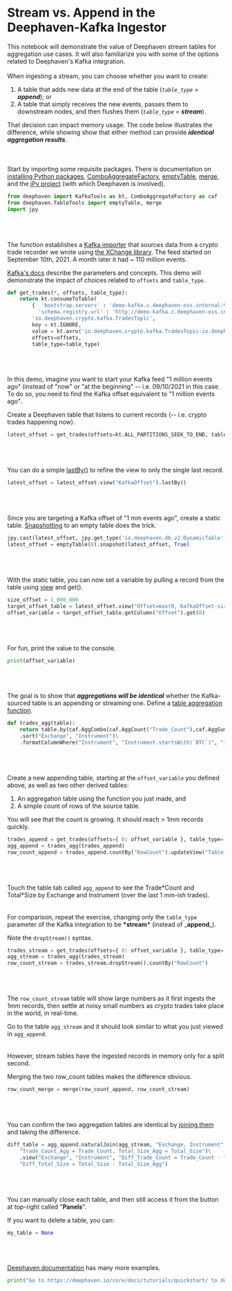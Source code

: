 # **Stream vs. Append in the Deephaven-Kafka Ingestor**

This notebook will demonstrate the value of Deephaven stream tables for aggregation use cases.
It will also familiarize you with some of the options related to Deephaven's Kafka integration.
\
\
When ingesting a stream, you can choose whether you want to create:

1. A table that adds new data at the end of the table (_`table_type` = **append**_); or
2. A table that simply receives the new events, passes them to downstream nodes, and then flushes them (_`table_type` = **stream**_).

That decision can impact memory usage. The code below illustrates the difference, while showing show that either method can provide _**identical aggregation results**_.\
\
\
\
Start by importing some requisite packages. There is documentation on [installing Python packages](https://deephaven.io/core/docs/how-to-guides/install-python-packages/),
[ComboAggregateFactory](https://deephaven.io/core/docs/reference/table-operations/group-and-aggregate/AggCombo/), [emptyTable](https://deephaven.io/core/docs/how-to-guides/empty-table/#related-documentation),
[merge](https://deephaven.io/core/docs/how-to-guides/merge-tables/#merge-tables),
and the [jPy project](https://github.com/bcdev/jpy) (with which Deephaven is involved).

```python
from deephaven import KafkaTools as kt, ComboAggregateFactory as caf
from deephaven.TableTools import emptyTable, merge
import jpy
```

\
\
\
The function establishes a [Kafka importer](https://deephaven.io/core/docs/how-to-guides/kafka-stream/) that sources data from a crypto trade recorder we wrote using [the XChange library](https://github.com/knowm/XChange).
The feed started on September 10th, 2021. A month later it had ~ 110 million events.

[Kafka's docs](https://kafka-python.readthedocs.io/en/master/apidoc/KafkaConsumer.html) describe the parameters and concepts.
This demo will demonstrate the impact of choices related to `offsets` and `table_type`.

```python
def get_trades(*, offsets, table_type):
    return kt.consumeToTable(
        {  'bootstrap.servers' : 'demo-kafka.c.deephaven-oss.internal:9092',
          'schema.registry.url' : 'http://demo-kafka.c.deephaven-oss.internal:8081' },
        'io.deephaven.crypto.kafka.TradesTopic',
        key = kt.IGNORE,
        value = kt.avro('io.deephaven.crypto.kafka.TradesTopic-io.deephaven.crypto.Trade'),
        offsets=offsets,
        table_type=table_type)
```

\
\
\
In this demo, imagine you want to start your Kafka feed "1 million events ago" (instead of "now" or "at the beginning" -- i.e. 09/10/2021 in this case. To do so, you need to find the Kafka offset equivalent to "1 million events ago".

Create a Deephaven table that listens to current records (-- i.e. crypto trades happening now).

```python
latest_offset = get_trades(offsets=kt.ALL_PARTITIONS_SEEK_TO_END, table_type='stream')
```

\
\
\
You can do a simple [lastBy()](https://deephaven.io/core/docs/reference/table-operations/group-and-aggregate/lastBy/) to refine the view to only the single last record.

```python
latest_offset = latest_offset.view("KafkaOffset").lastBy()
```

\
\
\
Since you are targeting a Kafka offset of "1 mm events ago", create a static table.
[Snapshotting](https://deephaven.io/core/docs/how-to-guides/reduce-update-frequency/#create-a-static-snapshot) to an empty table does the trick.

```python
jpy.cast(latest_offset, jpy.get_type('io.deephaven.db.v2.DynamicTable')).awaitUpdate()
latest_offset = emptyTable(0).snapshot(latest_offset, True)
```

\
\
\
With the static table, you can now set a variable by pulling a record from the table using [view](https://deephaven.io/core/docs/how-to-guides/use-select-view-update/) and get().

```python
size_offset = 1_000_000
target_offset_table = latest_offset.view("Offset=max(0, KafkaOffset-size_offset)")
offset_variable = target_offset_table.getColumn("Offset").get(0)
```

\
\
\
For fun, print the value to the console.

```python
print(offset_variable)
```

\
\
\
The goal is to show that **_aggregations will be identical_** whether the Kafka-sourced table is an appending or streaming one.
Define a [table aggregation function](https://deephaven.io/core/docs/reference/table-operations/group-and-aggregate/AggCombo/).

```python
def trades_agg(table):
    return table.by(caf.AggCombo(caf.AggCount("Trade_Count"),caf.AggSum("Total_Size = Size")),"Exchange", "Instrument")\
    .sort("Exchange", "Instrument")\
    .formatColumnWhere("Instrument", "Instrument.startsWith(`BTC`)", "IVORY")
```

\
\
\
Create a new appending table, starting at the `offset_variable` you defined above, as well as two other derived tables:

1. An aggregation table using the function you just made, and
2. A simple count of rows of the source table.

You will see that the count is growing. It should reach > 1mm records quickly.

```python
trades_append = get_trades(offsets={ 0: offset_variable }, table_type='append')
agg_append = trades_agg(trades_append)
row_count_append = trades_append.countBy("RowCount").updateView("Table_Type = `append`")
```

\
\
\
Touch the table tab called `agg_append` to see the Trade\*Count and Total\*Size by Exchange and Instrument (over the last 1 mm-ish trades).
\
\
\
For comparison, repeat the exercise, changing only the `table_type` parameter of the Kafka integration to be **\*stream\*** (instead of \_**append**\_).

Note the `dropStream()` syntax.

```python
trades_stream = get_trades(offsets={ 0: offset_variable }, table_type='stream')
agg_stream = trades_agg(trades_stream)
row_count_stream = trades_stream.dropStream().countBy("RowCount")
```

\
\
\
The `row_count_stream` table will show large numbers as it first ingests the 1mm records,
then settle at noisy small numbers as crypto trades take place in the world, in real-time.

Go to the table `agg_stream` and it should look similar to what you just viewed in `agg_append`.
\
\
\
However, stream tables have the ingested records in memory only for a split second.

Merging the two row_count tables makes the difference obvious.

```python
row_count_merge = merge(row_count_append, row_count_stream)
```

\
\
\
You can confirm the two aggregation tables are identical by [joining them](https://deephaven.io/core/docs/reference/table-operations/join/natural-join/) and taking the difference.

```python
diff_table = agg_append.naturalJoin(agg_stream, "Exchange, Instrument",\
    "Trade_Count_Agg = Trade_Count, Total_Size_Agg = Total_Size")\
    .view("Exchange", "Instrument", "Diff_Trade_Count = Trade_Count - Trade_Count_Agg",
    "Diff_Total_Size = Total_Size - Total_Size_Agg")
```

\
\
\
You can manually close each table, and then still access it from the button at top-right called "**Panels**".

If you want to delete a table, you can:

```python
my_table = None
```

\
\
\
[Deephaven documentation](https://deephaven.io/core/docs/) has many more examples.

```python
print("Go to https://deephaven.io/core/docs/tutorials/quickstart/ to download pre-built Docker images.")
```

